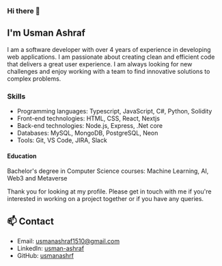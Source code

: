 ### Hi there 👋
## I'm Usman Ashraf
I am a software developer with over 4 years of experience in developing web applications. I am passionate about creating clean and efficient code that delivers a great user experience. I am always looking for new challenges and enjoy working with a team to find innovative solutions to complex problems.

### Skills

- Programming languages: Typescript, JavaScript, C#, Python, Solidity
- Front-end technologies: HTML, CSS, React, Nextjs
- Back-end technologies: Node.js, Express, .Net core
- Databases: MySQL, MongoDB, PostgreSQL, Neon
- Tools: Git, VS Code, JIRA, Slack

#### Education
Bachelor's degree in Computer Science
courses: Machine Learning, AI, Web3 and Metaverse

Thank you for looking at my profile. Please get in touch with me if you're interested in working on a project together or if you have any queries.



## 📫 Contact

- Email: usmanashraf1510@gmail.com
- LinkedIn: [usman-ashraf](https://www.linkedin.com/in/usman-ashraf-127b70185/)
- GitHub: [usmanashrf](https://github.com/usmanashrf)
<!--
**usmanashrf/usmanashrf** is a ✨ _special_ ✨ repository because its `README.md` (this file) appears on your GitHub profile.

Here are some ideas to get you started:

- 🔭 I’m currently working on ...
- 🌱 I’m currently learning ...
- 👯 I’m looking to collaborate on ...
- 🤔 I’m looking for help with ...
- 💬 Ask me about ...
- 📫 How to reach me: ...
- 😄 Pronouns: ...
- ⚡ Fun fact: ...
-->
